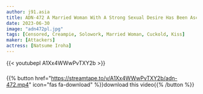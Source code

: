 ```yaml
---
author: j91.asia
title: ADN-472 A Married Woman With A Strong Sexual Desire Has Been Ascetic For Two Weeks Since Her Father-in-law Rolled In. I Was Frustrated With My Father-in-law's Cock. Natsume Saiharu
date: 2023-06-30
image: "adn472pl.jpg"
tags: [Censored, Creampie, Solowork, Married Woman, Cuckold, Kiss]
maker: [Attackers]
actress: [Natsume Iroha]
---
```



{{< youtubepl A1Xx4WWwPvTXY2b >}}
###

{{% button href="https://streamtape.to/v/A1Xx4WWwPvTXY2b/adn-472.mp4" icon="fas fa-download" %}}download this video{{% /button %}}
